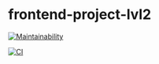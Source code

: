 # frontend-project-lvl2

[![Maintainability](https://api.codeclimate.com/v1/badges/e6d214becbb8b771e950/maintainability)](https://codeclimate.com/github/DaniilStr/frontend-project-lvl2/maintainability)

[![CI](https://github.com/DaniilStr/frontend-project-lvl2/workflows/CI/badge.svg)](https://github.com/DaniilStr/frontend-project-lvl2/actions)

